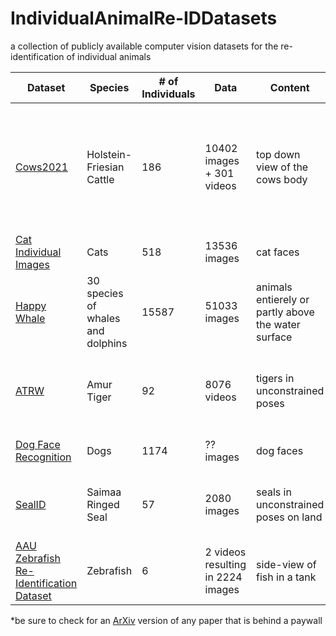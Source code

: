 # IndividualAnimalRe-IDDatasets
a collection of publicly available computer vision datasets for the re-identification of individual animals



|Dataset|Species|# of Individuals|Data|Content|Identifying Feature|Labels|Corresponding Paper*|License|
|--------|--------|--------|--------|--------|--------|--------|--------|--------|
|[Cows2021](https://github.com/Wormgit/Cows2021)|Holstein-Friesian Cattle|186|10402 images + 301 videos|top down view of the cows body|coat pattern|oriented BB + identity + tracklet annotations|[Towards Self-Supervision for Video Identification of Individual Holstein-Friesian Cattle: The Cows2021 Dataset](https://www.researchgate.net/publication/351354662_Towards_Self-Supervision_for_Video_Identification_of_Individual_Holstein-Friesian_Cattle_The_Cows2021_Dataset)|CC BY-NC-SA 4.0|
|[Cat Individual Images](https://www.kaggle.com/datasets/timost1234/cat-individuals)|Cats|518|13536 images|cat faces|face|identity annotations|none found|CC BY 4.0|
|[Happy Whale](https://www.kaggle.com/code/chasset/sampling-happywhale/notebook)|30 species of whales and dolphins|15587|51033 images|animals entierely or partly above the water surface|fin, back|identity annotations|none found|Apache 2.0|
|[ATRW](https://www.kaggle.com/datasets/quadeer15sh/amur-tiger-reidentification)|Amur Tiger|92|8076 videos|tigers in unconstrained poses|coat pattern|BB + keypoint-based pose + identity annotations|[ATRW: A Benchmark for Amur Tiger Re-identification in the Wild](https://doi.org/10.1145/3394171.3413569)|CC BY-NC-SA 4.0|
|[Dog Face Recognition](https://www.kaggle.com/datasets/wutheringwang/dog-face-recognition)|Dogs|1174|?? images|dog faces|face|identity annotations|none found|CC0: Public Domain|
|[SealID](https://doi.org/10.23729/0f4a3296-3b10-40c8-9ad3-0cf00a5a4a53)|Saimaa Ringed Seal|57|2080 images|seals in unconstrained poses on land|pelage patterns|identity annotations|[SealID: Saimaa Ringed Seal Re-Identification Dataset](https://doi.org/10.3390/s22197602)|CC BY 4.0|
|[AAU Zebrafish Re-Identification Dataset](https://www.kaggle.com/datasets/aalborguniversity/aau-zebrafish-reid)|Zebrafish|6|2 videos resulting in 2224 images|side-view of fish in a tank|stripes, body pattern|BB + identity annotations|[Re-Identification of Zebrafish using Metric Learning](https://doi.org/10.1109/WACVW50321.2020.9096922)|CC BY 4.0|

*be sure to check for an [ArXiv](https://arxiv.org/) version of any paper that is behind a paywall
